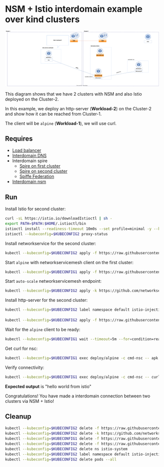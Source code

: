 # NSM + Istio interdomain example over kind clusters

![NSM  interdomain Scheme](./NSM+Istio_Datapath.svg "NSM Basic floating interdomain Scheme")

This diagram shows that we have 2 clusters with NSM and also Istio deployed on the Cluster-2.

In this example, we deploy an http-server (**Workload-2**) on the Cluster-2 and show how it can be reached from Cluster-1.

The client will be `alpine` (**Workload-1**), we will use curl.

## Requires

- [Load balancer](../loadbalancer)
- [Interdomain DNS](../dns)
- Interdomain spire
    - [Spire on first cluster](../../spire/cluster1)
    - [Spire on second cluster](../../spire/cluster2)
    - [Spiffe Federation](../spiffe_federation)
- [Interdomain nsm](../nsm)


## Run

Install Istio for second cluster:
```bash
curl -sL https://istio.io/downloadIstioctl | sh -
export PATH=$PATH:$HOME/.istioctl/bin
istioctl install --readiness-timeout 10m0s --set profile=minimal -y --kubeconfig=$KUBECONFIG2
istioctl --kubeconfig=$KUBECONFIG2 proxy-status
```

Install networkservice for the second cluster:
```bash
kubectl --kubeconfig=$KUBECONFIG2 apply -f https://raw.githubusercontent.com/networkservicemesh/deployments-k8s/aff1cae1fa12744497316a050b9f2c5577edadf3/examples/interdomain/nsm_istio/netsvc.yaml
```

Start `alpine` with networkservicemesh client on the first cluster:

```bash
kubectl --kubeconfig=$KUBECONFIG1 apply -f https://raw.githubusercontent.com/networkservicemesh/deployments-k8s/aff1cae1fa12744497316a050b9f2c5577edadf3/examples/interdomain/nsm_istio/greeting/client.yaml
```

Start `auto-scale` networkservicemesh endpoint:
```bash
kubectl --kubeconfig=$KUBECONFIG2 apply -k https://github.com/networkservicemesh/deployments-k8s/examples/interdomain/nsm_istio/nse-auto-scale?ref=aff1cae1fa12744497316a050b9f2c5577edadf3
```

Install http-server for the second cluster:
```bash
kubectl --kubeconfig=$KUBECONFIG2 label namespace default istio-injection=enabled

kubectl --kubeconfig=$KUBECONFIG2 apply -f https://raw.githubusercontent.com/networkservicemesh/deployments-k8s/aff1cae1fa12744497316a050b9f2c5577edadf3/examples/interdomain/nsm_istio/greeting/server.yaml
```

Wait for the `alpine` client to be ready:
```bash
kubectl --kubeconfig=$KUBECONFIG1 wait --timeout=5m --for=condition=ready pod -l app=alpine
```

Get curl for nsc:
```bash
kubectl --kubeconfig=$KUBECONFIG1 exec deploy/alpine -c cmd-nsc -- apk add curl
```

Verify connectivity:
```bash
kubectl --kubeconfig=$KUBECONFIG1 exec deploy/alpine -c cmd-nsc -- curl -s greeting.default:9080 | grep -o "hello world from istio"
```
**Expected output** is "hello world from istio"

Congratulations! 
You have made a interdomain connection between two clusters via NSM + Istio!

## Cleanup

```bash
kubectl --kubeconfig=$KUBECONFIG2 delete -f https://raw.githubusercontent.com/networkservicemesh/deployments-k8s/aff1cae1fa12744497316a050b9f2c5577edadf3/examples/interdomain/nsm_istio/greeting/server.yaml
kubectl --kubeconfig=$KUBECONFIG2 delete -k https://github.com/networkservicemesh/deployments-k8s/examples/interdomain/nsm_istio/nse-auto-scale?ref=aff1cae1fa12744497316a050b9f2c5577edadf3
kubectl --kubeconfig=$KUBECONFIG1 delete -f https://raw.githubusercontent.com/networkservicemesh/deployments-k8s/aff1cae1fa12744497316a050b9f2c5577edadf3/examples/interdomain/nsm_istio/greeting/client.yaml
kubectl --kubeconfig=$KUBECONFIG2 delete -f https://raw.githubusercontent.com/networkservicemesh/deployments-k8s/aff1cae1fa12744497316a050b9f2c5577edadf3/examples/interdomain/nsm_istio/netsvc.yaml
kubectl --kubeconfig=$KUBECONFIG2 delete ns istio-system
kubectl --kubeconfig=$KUBECONFIG2 label namespace default istio-injection-
kubectl --kubeconfig=$KUBECONFIG2 delete pods --all
```
